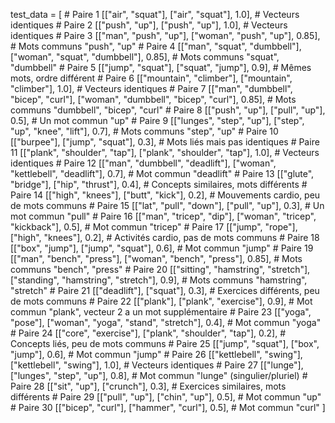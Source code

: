 test_data = [
    # Paire 1
    [["air", "squat"], ["air", "squat"], 1.0],  # Vecteurs identiques
    # Paire 2
    [["push", "up"], ["push", "up"], 1.0],  # Vecteurs identiques
    # Paire 3
    [["man", "push", "up"], ["woman", "push", "up"], 0.85],  # Mots communs "push", "up"
    # Paire 4
    [["man", "squat", "dumbbell"], ["woman", "squat", "dumbbell"], 0.85],  # Mots communs "squat", "dumbbell"
    # Paire 5
    [["jump", "squat"], ["squat", "jump"], 0.9],  # Mêmes mots, ordre différent
    # Paire 6
    [["mountain", "climber"], ["mountain", "climber"], 1.0],  # Vecteurs identiques
    # Paire 7
    [["man", "dumbbell", "bicep", "curl"], ["woman", "dumbbell", "bicep", "curl"], 0.85],  # Mots communs "dumbbell", "bicep", "curl"
    # Paire 8
    [["push", "up"], ["pull", "up"], 0.5],  # Un mot commun "up"
    # Paire 9
    [["lunges", "step", "up"], ["step", "up", "knee", "lift"], 0.7],  # Mots communs "step", "up"
    # Paire 10
    [["burpee"], ["jump", "squat"], 0.3],  # Mots liés mais pas identiques
    # Paire 11
    [["plank", "shoulder", "tap"], ["plank", "shoulder", "tap"], 1.0],  # Vecteurs identiques
    # Paire 12
    [["man", "dumbbell", "deadlift"], ["woman", "kettlebell", "deadlift"], 0.7],  # Mot commun "deadlift"
    # Paire 13
    [["glute", "bridge"], ["hip", "thrust"], 0.4],  # Concepts similaires, mots différents
    # Paire 14
    [["high", "knees"], ["butt", "kick"], 0.2],  # Mouvements cardio, peu de mots communs
    # Paire 15
    [["lat", "pull", "down"], ["pull", "up"], 0.3],  # Un mot commun "pull"
    # Paire 16
    [["man", "tricep", "dip"], ["woman", "tricep", "kickback"], 0.5],  # Mot commun "tricep"
    # Paire 17
    [["jump", "rope"], ["high", "knees"], 0.2],  # Activités cardio, pas de mots communs
    # Paire 18
    [["box", "jump"], ["jump", "squat"], 0.6],  # Mot commun "jump"
    # Paire 19
    [["man", "bench", "press"], ["woman", "bench", "press"], 0.85],  # Mots communs "bench", "press"
    # Paire 20
    [["sitting", "hamstring", "stretch"], ["standing", "hamstring", "stretch"], 0.9],  # Mots communs "hamstring", "stretch"
    # Paire 21
    [["deadlift"], ["squat"], 0.3],  # Exercices différents, peu de mots communs
    # Paire 22
    [["plank"], ["plank", "exercise"], 0.9],  # Mot commun "plank", vecteur 2 a un mot supplémentaire
    # Paire 23
    [["yoga", "pose"], ["woman", "yoga", "stand", "stretch"], 0.4],  # Mot commun "yoga"
    # Paire 24
    [["core", "exercise"], ["plank", "shoulder", "tap"], 0.2],  # Concepts liés, peu de mots communs
    # Paire 25
    [["jump", "squat"], ["box", "jump"], 0.6],  # Mot commun "jump"
    # Paire 26
    [["kettlebell", "swing"], ["kettlebell", "swing"], 1.0],  # Vecteurs identiques
    # Paire 27
    [["lunge"], ["lunges", "step", "up"], 0.8],  # Mot commun "lunge" (singulier/pluriel)
    # Paire 28
    [["sit", "up"], ["crunch"], 0.3],  # Exercices similaires, mots différents
    # Paire 29
    [["pull", "up"], ["chin", "up"], 0.5],  # Mot commun "up"
    # Paire 30
    [["bicep", "curl"], ["hammer", "curl"], 0.5],  # Mot commun "curl"
]
